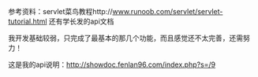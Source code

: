 参考资料：servlet菜鸟教程http://www.runoob.com/servlet/servlet-tutorial.html 还有学长发的api文档

我开发基础较弱，只完成了最基本的那几个功能，而且感觉还不太完善，还需努力！

这是我的api说明：http://showdoc.fenlan96.com/index.php?s=/9

